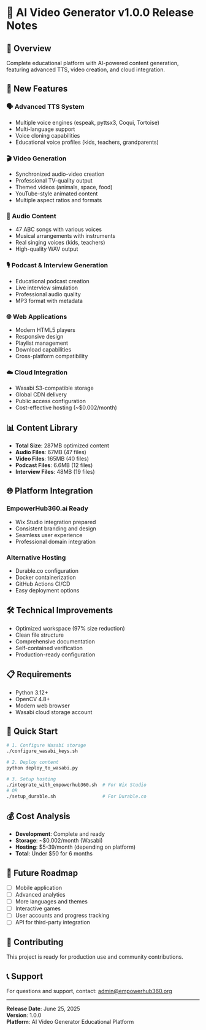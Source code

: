 # 🎉 AI Video Generator v1.0.0 Release Notes

## 🎯 Overview
Complete educational platform with AI-powered content generation, featuring advanced TTS, video creation, and cloud integration.

## 🚀 New Features

### 🗣️ Advanced TTS System
- Multiple voice engines (espeak, pyttsx3, Coqui, Tortoise)
- Multi-language support
- Voice cloning capabilities
- Educational voice profiles (kids, teachers, grandparents)

### 🎬 Video Generation
- Synchronized audio-video creation
- Professional TV-quality output
- Themed videos (animals, space, food)
- YouTube-style animated content
- Multiple aspect ratios and formats

### 🎵 Audio Content
- 47 ABC songs with various voices
- Musical arrangements with instruments
- Real singing voices (kids, teachers)
- High-quality WAV output

### 🎙️ Podcast & Interview Generation
- Educational podcast creation
- Live interview simulation
- Professional audio quality
- MP3 format with metadata

### 🌐 Web Applications
- Modern HTML5 players
- Responsive design
- Playlist management
- Download capabilities
- Cross-platform compatibility

### ☁️ Cloud Integration
- Wasabi S3-compatible storage
- Global CDN delivery
- Public access configuration
- Cost-effective hosting (~$0.002/month)

## 📊 Content Library
- **Total Size**: 287MB optimized content
- **Audio Files**: 67MB (47 files)
- **Video Files**: 165MB (40 files)  
- **Podcast Files**: 6.6MB (12 files)
- **Interview Files**: 48MB (19 files)

## 🌐 Platform Integration

### EmpowerHub360.ai Ready
- Wix Studio integration prepared
- Consistent branding and design
- Seamless user experience
- Professional domain integration

### Alternative Hosting
- Durable.co configuration
- Docker containerization
- GitHub Actions CI/CD
- Easy deployment options

## 🛠️ Technical Improvements
- Optimized workspace (97% size reduction)
- Clean file structure
- Comprehensive documentation
- Self-contained verification
- Production-ready configuration

## 📋 Requirements
- Python 3.12+
- OpenCV 4.8+
- Modern web browser
- Wasabi cloud storage account

## 🚀 Quick Start
```bash
# 1. Configure Wasabi storage
./configure_wasabi_keys.sh

# 2. Deploy content
python deploy_to_wasabi.py

# 3. Setup hosting
./integrate_with_empowerhub360.sh  # For Wix Studio
# OR
./setup_durable.sh                 # For Durable.co
```

## 💰 Cost Analysis
- **Development**: Complete and ready
- **Storage**: ~$0.002/month (Wasabi)
- **Hosting**: $5-39/month (depending on platform)
- **Total**: Under $50 for 6 months

## 🔮 Future Roadmap
- [ ] Mobile application
- [ ] Advanced analytics
- [ ] More languages and themes
- [ ] Interactive games
- [ ] User accounts and progress tracking
- [ ] API for third-party integration

## 🤝 Contributing
This project is ready for production use and community contributions.

## 📞 Support
For questions and support, contact: admin@empowerhub360.org

---
**Release Date**: June 25, 2025  
**Version**: 1.0.0  
**Platform**: AI Video Generator Educational Platform

